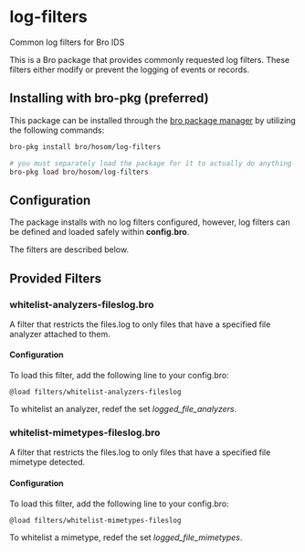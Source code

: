# log-filters
Common log filters for Bro IDS

This is a Bro package that provides commonly requested log filters. These filters either modify or prevent the logging of events or records.

## Installing with bro-pkg (preferred)

This package can be installed through the [bro package manager](http://bro-package-manager.readthedocs.io) by utilizing the following commands:

```sh
bro-pkg install bro/hosom/log-filters

# you must separately load the package for it to actually do anything
bro-pkg load bro/hosom/log-filters
```

## Configuration

The package installs with no log filters configured, however, log filters can be defined and loaded safely within **config.bro**. 

The filters are described below.

## Provided Filters

### whitelist-analyzers-fileslog.bro

A filter that restricts the files.log to only files that have a specified file analyzer attached to them. 

#### Configuration

To load this filter, add the following line to your config.bro:

```
@load filters/whitelist-analyzers-fileslog
```

To whitelist an analyzer, redef the set *logged_file_analyzers*.

### whitelist-mimetypes-fileslog.bro

A filter that restricts the files.log to only files that have a specified file mimetype detected.

#### Configuration

To load this filter, add the following line to your config.bro:

```
@load filters/whitelist-mimetypes-fileslog
```

To whitelist a mimetype, redef the set *logged_file_mimetypes*.